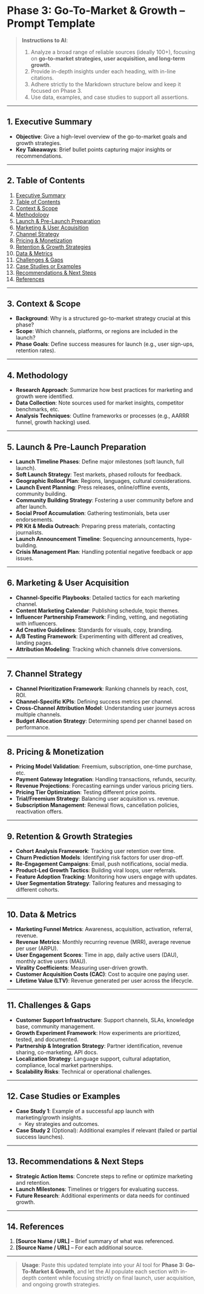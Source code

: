 # **Phase 3: Go-To-Market & Growth – Prompt Template**

> **Instructions to AI**:
> 1. Analyze a broad range of reliable sources (ideally 100+), focusing on **go-to-market strategies, user acquisition, and long-term growth**.
> 2. Provide in-depth insights under each heading, with in-line citations.
> 3. Adhere strictly to the Markdown structure below and keep it focused on Phase 3.
> 4. Use data, examples, and case studies to support all assertions.

---

## **1. Executive Summary**
- **Objective**: Give a high-level overview of the go-to-market goals and growth strategies.
- **Key Takeaways**: Brief bullet points capturing major insights or recommendations.

---

## **2. Table of Contents**
1. [Executive Summary](#1-executive-summary)
2. [Table of Contents](#2-table-of-contents)
3. [Context & Scope](#3-context--scope)
4. [Methodology](#4-methodology)
5. [Launch & Pre-Launch Preparation](#5-launch--pre-launch-preparation)
6. [Marketing & User Acquisition](#6-marketing--user-acquisition)
7. [Channel Strategy](#7-channel-strategy)
8. [Pricing & Monetization](#8-pricing--monetization)
9. [Retention & Growth Strategies](#9-retention--growth-strategies)
10. [Data & Metrics](#10-data--metrics)
11. [Challenges & Gaps](#11-challenges--gaps)
12. [Case Studies or Examples](#12-case-studies-or-examples)
13. [Recommendations & Next Steps](#13-recommendations--next-steps)
14. [References](#14-references)

---

## **3. Context & Scope**
- **Background**: Why is a structured go-to-market strategy crucial at this phase?
- **Scope**: Which channels, platforms, or regions are included in the launch?
- **Phase Goals**: Define success measures for launch (e.g., user sign-ups, retention rates).

---

## **4. Methodology**
- **Research Approach**: Summarize how best practices for marketing and growth were identified.
- **Data Collection**: Note sources used for market insights, competitor benchmarks, etc.
- **Analysis Techniques**: Outline frameworks or processes (e.g., AARRR funnel, growth hacking) used.

---

## **5. Launch & Pre-Launch Preparation**
- **Launch Timeline Phases**: Define major milestones (soft launch, full launch).
- **Soft Launch Strategy**: Test markets, phased rollouts for feedback.
- **Geographic Rollout Plan**: Regions, languages, cultural considerations.
- **Launch Event Planning**: Press releases, online/offline events, community building.
- **Community Building Strategy**: Fostering a user community before and after launch.
- **Social Proof Accumulation**: Gathering testimonials, beta user endorsements.
- **PR Kit & Media Outreach**: Preparing press materials, contacting journalists.
- **Launch Announcement Timeline**: Sequencing announcements, hype-building.
- **Crisis Management Plan**: Handling potential negative feedback or app issues.

---

## **6. Marketing & User Acquisition**
- **Channel-Specific Playbooks**: Detailed tactics for each marketing channel.
- **Content Marketing Calendar**: Publishing schedule, topic themes.
- **Influencer Partnership Framework**: Finding, vetting, and negotiating with influencers.
- **Ad Creative Guidelines**: Standards for visuals, copy, branding.
- **A/B Testing Framework**: Experimenting with different ad creatives, landing pages.
- **Attribution Modeling**: Tracking which channels drive conversions.

---

## **7. Channel Strategy**
- **Channel Prioritization Framework**: Ranking channels by reach, cost, ROI.
- **Channel-Specific KPIs**: Defining success metrics per channel.
- **Cross-Channel Attribution Model**: Understanding user journeys across multiple channels.
- **Budget Allocation Strategy**: Determining spend per channel based on performance.

---

## **8. Pricing & Monetization**
- **Pricing Model Validation**: Freemium, subscription, one-time purchase, etc.
- **Payment Gateway Integration**: Handling transactions, refunds, security.
- **Revenue Projections**: Forecasting earnings under various pricing tiers.
- **Pricing Tier Optimization**: Testing different price points.
- **Trial/Freemium Strategy**: Balancing user acquisition vs. revenue.
- **Subscription Management**: Renewal flows, cancellation policies, reactivation offers.

---

## **9. Retention & Growth Strategies**
- **Cohort Analysis Framework**: Tracking user retention over time.
- **Churn Prediction Models**: Identifying risk factors for user drop-off.
- **Re-Engagement Campaigns**: Email, push notifications, social media.
- **Product-Led Growth Tactics**: Building viral loops, user referrals.
- **Feature Adoption Tracking**: Monitoring how users engage with updates.
- **User Segmentation Strategy**: Tailoring features and messaging to different cohorts.

---

## **10. Data & Metrics**
- **Marketing Funnel Metrics**: Awareness, acquisition, activation, referral, revenue.
- **Revenue Metrics**: Monthly recurring revenue (MRR), average revenue per user (ARPU).
- **User Engagement Scores**: Time in app, daily active users (DAU), monthly active users (MAU).
- **Virality Coefficients**: Measuring user-driven growth.
- **Customer Acquisition Costs (CAC)**: Cost to acquire one paying user.
- **Lifetime Value (LTV)**: Revenue generated per user across the lifecycle.

---

## **11. Challenges & Gaps**
- **Customer Support Infrastructure**: Support channels, SLAs, knowledge base, community management.
- **Growth Experiment Framework**: How experiments are prioritized, tested, and documented.
- **Partnership & Integration Strategy**: Partner identification, revenue sharing, co-marketing, API docs.
- **Localization Strategy**: Language support, cultural adaptation, compliance, local market partnerships.
- **Scalability Risks**: Technical or operational challenges.

---

## **12. Case Studies or Examples**
- **Case Study 1**: Example of a successful app launch with marketing/growth insights.
  - Key strategies and outcomes.
- **Case Study 2** (Optional): Additional examples if relevant (failed or partial success launches).

---

## **13. Recommendations & Next Steps**
- **Strategic Action Items**: Concrete steps to refine or optimize marketing and retention.
- **Launch Milestones**: Timelines or triggers for evaluating success.
- **Future Research**: Additional experiments or data needs for continued growth.

---

## **14. References**
1. **[Source Name / URL]** – Brief summary of what was referenced.
2. **[Source Name / URL]** – For each additional source.

---

> **Usage**: Paste this updated template into your AI tool for **Phase 3: Go-To-Market & Growth**, and let the AI populate each section with in-depth content while focusing strictly on final launch, user acquisition, and ongoing growth strategies.
